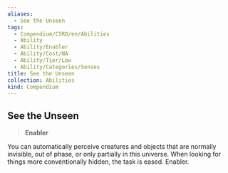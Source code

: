 ```yaml
---
aliases:
  - See the Unseen
tags:
  - Compendium/CSRD/en/Abilities
  - Ability
  - Ability/Enabler
  - Ability/Cost/NA
  - Ability/Tier/Low
  - Ability/Categories/Senses
title: See the Unseen
collection: Abilities
kind: Compendium
---
```

## See the Unseen  
>**Enabler**
  
You can automatically perceive creatures and objects that are normally invisible, out of phase, or only partially in this universe. When looking for things more conventionally hidden, the task is eased. Enabler.
